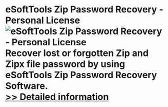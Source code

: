 # eSoftTools Zip Password Recovery - Personal License<br />![eSoftTools Zip Password Recovery - Personal License](https://mycommerce.akamaized.net/api/pimages/P300942748/BIG/300942748.PNG)<br />Recover lost or forgotten Zip and Zipx file password by using eSoftTools Zip Password Recovery Software.<br />[>> Detailed information](https://secure.shareit.com/shareit/product.html?productid=300942748&affiliateid=200057808)